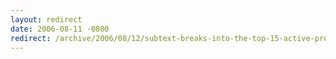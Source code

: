 ```yaml
---
layout: redirect
date: 2006-08-11 -0800
redirect: /archive/2006/08/12/subtext-breaks-into-the-top-15-active-projects-in-sourceforge.aspx/
---
```


